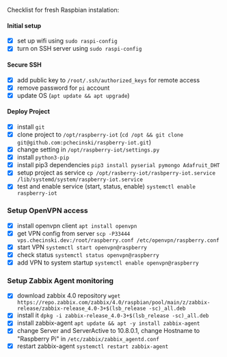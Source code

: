 Checklist for fresh Raspbian instalation:
#### Initial setup
* [x] set up wifi using `sudo raspi-config`
* [x] turn on SSH server using `sudo raspi-config`
#### Secure SSH
* [x] add public key to `/root/.ssh/authorized_keys` for remote access
* [x] remove password for `pi` account
* [x] update OS (`apt update && apt upgrade`)
#### Deploy Project
* [x] install `git`
* [x] clone project to `/opt/raspberry-iot` (`cd /opt && git clone git@github.com:pchecinski/raspberry-iot.git`)
* [x] change setting in `/opt/raspberry-iot/settings.py`
* [x] install `python3-pip`
* [x] install pip3 dependencies `pip3 install pyserial pymongo Adafruit_DHT`
* [x] setup project as service `cp /opt/rasberry-iot/rasbperry-iot.service /lib/systemd/system/raspberry-iot.service`
* [x] test and enable service (start, status, enable) `systemctl enable raspberry-iot`
### Setup OpenVPN access
* [x] install openvpn client `apt install openvpn`
* [x] get VPN config from server `scp -P33444 vps.checinski.dev:/root/raspberry.conf /etc/openvpn/raspberry.conf`
* [x] start VPN `systemctl start openvpn@raspberry`
* [x] check status `systemctl status openvpn@raspberry`
* [x] add VPN to system startup `systemctl enable openvpn@raspberry`
### Setup Zabbix Agent monitoring 
* [x] download zabbix 4.0 repository `wget https://repo.zabbix.com/zabbix/4.0/raspbian/pool/main/z/zabbix-release/zabbix-release_4.0-3+$(lsb_release -sc)_all.deb`
* [x] install it `dpkg -i zabbix-release_4.0-3+$(lsb_release -sc)_all.deb`
* [x] install zabbix-agent `apt update && apt -y install zabbix-agent`
* [x] change Server and ServerActive to 10.8.0.1, change Hostname to "Raspberry Pi" in `/etc/zabbix/zabbix_agentd.conf`
* [x] restart zabbix-agent `systemctl restart zabbix-agent`

